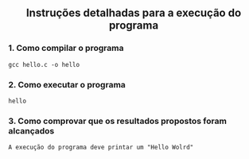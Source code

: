 <!DOCTYPE html>
<html>

<body>

<h2 align="center">Instruções detalhadas para a execução do programa</h2>

<h3> 1. Como compilar o programa</h3>

```
gcc hello.c -o hello
```

<h3> 2. Como executar o programa</h3>

```
hello
```

<h3> 3. Como comprovar que os resultados propostos foram alcançados</h3>

```
A execução do programa deve printar um "Hello Wolrd"
```

</body>
</html>
